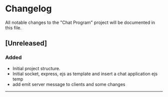 
# Changelog

All notable changes to the "Chat Program" project will be documented in this file.

## [Unreleased]

### Added

- Initial project structure.
- Initial socket, express, ejs as template and insert a chat application ejs temp
- add emit server message to clients and some changes

---